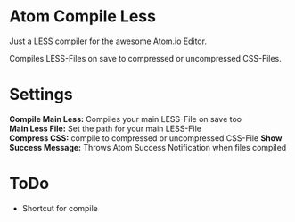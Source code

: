 # Atom Compile Less

Just a LESS compiler for the awesome Atom.io Editor.

Compiles LESS-Files on save to compressed or uncompressed CSS-Files.

# Settings

**Compile Main Less:** Compiles your main LESS-File on save too  
**Main Less File:** Set the path for your main LESS-File  
**Compress CSS:** compile to compressed or uncompressed CSS-File
**Show Success Message:** Throws Atom Success Notification when files compiled

# ToDo

* Shortcut for compile
